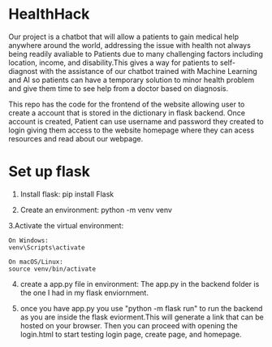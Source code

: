 # HealthHack
Our project is a chatbot that will allow  a patients to gain medical help anywhere around the world, addressing the issue with health not always being readily avaliable to Patients due to many challenging factors including location, income, and disability.This gives a way for patients to self-diagnost with the assistance of our chatbot trained with Machine Learning and AI so patients can have a temporary solution to minor health problem and give them time to see help from a doctor based on diagnosis. 

This repo has the code for the frontend of the website allowing user to create a account that is stored in the dictionary in flask backend. Once account is created, Patient can use username and password they created to login giving them access to the  website homepage where they can acess resources and read about our webpage.

# Set up flask
1. Install flask:  pip install Flask
   
3. Create an environment: python -m venv venv

3.Activate the virtual environment:

    On Windows:
    venv\Scripts\activate

    On macOS/Linux:
    source venv/bin/activate

4. create a app.py file in environment: The app.py in the backend folder is the one I had in my flask enviornment.
   
5. once you have app.py you use "python -m flask run" to run the backend as you are inside the flask eviorment.This will generate a link that can be hosted on your browser. Then you can proceed with opening the login.html to start testing login page, create page, and homepage.

